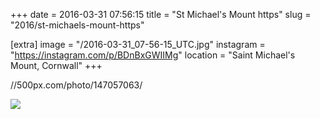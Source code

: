 +++
date = 2016-03-31 07:56:15
title = "St Michael's Mount https"
slug = "2016/st-michaels-mount-https"

[extra]
image = "/2016-03-31_07-56-15_UTC.jpg"
instagram = "https://instagram.com/p/BDnBxGWIIMg"
location = "Saint Michael's Mount, Cornwall"
+++

//500px.com/photo/147057063/

<img src="/2016-03-31_07-56-15_UTC.jpg" />
